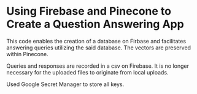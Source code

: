 # Using Firebase and Pinecone to Create a Question Answering App

This code enables the creation of a database on Firbase and facilitates answering queries utilizing the said database. The vectors are preserved within Pinecone.

Queries and responses are recorded in a csv on Firebase. It is no longer necessary for the uploaded files to originate from local uploads.

Used Google Secret Manager to store all keys.
